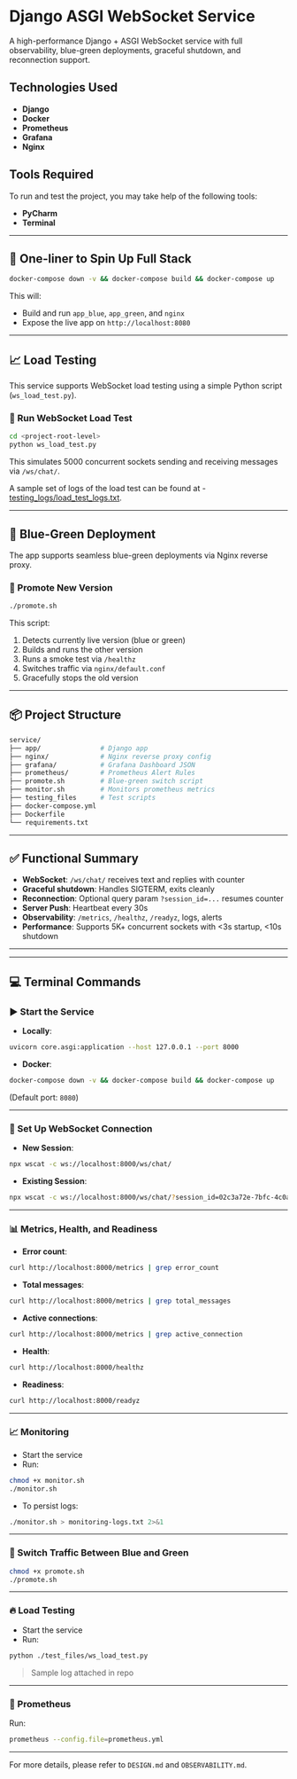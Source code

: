 # Django ASGI WebSocket Service

A high-performance Django + ASGI WebSocket service with full observability, blue-green deployments, graceful shutdown, and reconnection support.

## Technologies Used

- **Django**
- **Docker** 
- **Prometheus**
- **Grafana**
- **Nginx**

## Tools Required

To run and test the project, you may take help of the following tools:

- **PyCharm**
- **Terminal**

---

## 🚀 One-liner to Spin Up Full Stack

```bash
docker-compose down -v && docker-compose build && docker-compose up
```

This will:

- Build and run `app_blue`, `app_green`, and `nginx`
- Expose the live app on `http://localhost:8080`

---

## 📈 Load Testing

This service supports WebSocket load testing using a simple Python script (`ws_load_test.py`).

### 🔁 Run WebSocket Load Test

```bash
cd <project-root-level>
python ws_load_test.py
```

This simulates 5000 concurrent sockets sending and receiving messages via `/ws/chat/`.

A sample set of logs of the load test can be found at - [testing_logs/load_test_logs.txt](https://github.com/dev1508/django-asgi-websocket-service/blob/main/testing_logs/load_test_logs.txt). 


---

## 🔁 Blue-Green Deployment

The app supports seamless blue-green deployments via Nginx reverse proxy.

### 🔄 Promote New Version

```bash
./promote.sh
```

This script:

1. Detects currently live version (blue or green)
2. Builds and runs the other version
3. Runs a smoke test via `/healthz`
4. Switches traffic via `nginx/default.conf`
5. Gracefully stops the old version

---

## 📦 Project Structure

```bash
service/
├── app/               # Django app
├── nginx/             # Nginx reverse proxy config
├── grafana/           # Grafana Dashboard JSON
├── prometheus/        # Prometheus Alert Rules
├── promote.sh         # Blue-green switch script
├── monitor.sh         # Monitors prometheus metrics
├── testing_files      # Test scripts
├── docker-compose.yml
├── Dockerfile
└── requirements.txt
```

---

## ✅ Functional Summary

- **WebSocket**: `/ws/chat/` receives text and replies with counter
- **Graceful shutdown**: Handles SIGTERM, exits cleanly
- **Reconnection**: Optional query param `?session_id=...` resumes counter
- **Server Push**: Heartbeat every 30s
- **Observability**: `/metrics`, `/healthz`, `/readyz`, logs, alerts
- **Performance**: Supports 5K+ concurrent sockets with <3s startup, <10s shutdown

---

---

## 💻 Terminal Commands

### ▶️ Start the Service

- **Locally**:
```bash
uvicorn core.asgi:application --host 127.0.0.1 --port 8000
```

- **Docker**:
```bash
docker-compose down -v && docker-compose build && docker-compose up
```
(Default port: `8080`)

---

### 🔌 Set Up WebSocket Connection

- **New Session**:
```bash
npx wscat -c ws://localhost:8000/ws/chat/
```

- **Existing Session**:
```bash
npx wscat -c ws://localhost:8000/ws/chat/?session_id=02c3a72e-7bfc-4c0a-a74a-506b60742322
```

---

### 📊 Metrics, Health, and Readiness

- **Error count**:
```bash
curl http://localhost:8000/metrics | grep error_count
```
- **Total messages**:
```bash
curl http://localhost:8000/metrics | grep total_messages
```
- **Active connections**:
```bash
curl http://localhost:8000/metrics | grep active_connection
```

- **Health**:
```bash
curl http://localhost:8000/healthz
```
- **Readiness**:
```bash
curl http://localhost:8000/readyz
```

---

### 📈 Monitoring

- Start the service
- Run:
```bash
chmod +x monitor.sh
./monitor.sh
```
- To persist logs:
```bash
./monitor.sh > monitoring-logs.txt 2>&1
```

---

### 🔁 Switch Traffic Between Blue and Green

```bash
chmod +x promote.sh
./promote.sh
```

---

### 🔥 Load Testing

- Start the service
- Run:
```bash
python ./test_files/ws_load_test.py
```

> Sample log attached in repo

---

### 📡 Prometheus

Run:
```bash
prometheus --config.file=prometheus.yml
```

---


For more details, please refer to `DESIGN.md` and `OBSERVABILITY.md`.


